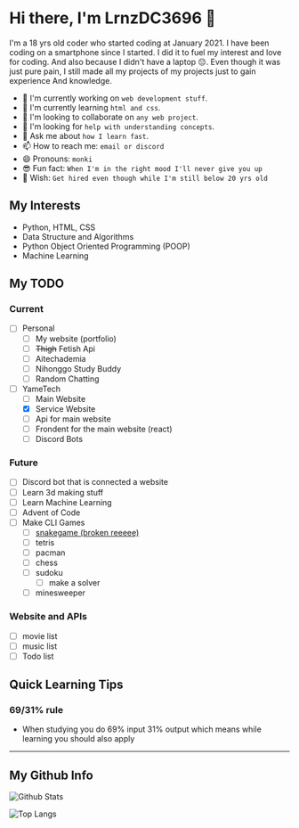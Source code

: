 # Hi there, I'm LrnzDC3696 👋

I'm a 18 yrs old coder who started coding at January 2021.
I have been coding on a smartphone since I started.
I did it to fuel my interest and love for coding.
And also because I didn't have a laptop 😔.
Even though it was just pure pain, I still made all
my projects of my projects just to gain experience
And knowledge.

- 🔭 I'm currently working on `web development stuff`.
- 🌱 I'm currently learning `html and css`.
- 👯 I'm looking to collaborate on `any web project`.
- 🤔 I'm looking for `help with understanding concepts`.
- 💬 Ask me about `how I learn fast`.
- 📫 How to reach me: `email or discord`
- 😄 Pronouns: `monki`
- 😎 Fun fact: `When I'm in the right mood I'll never give you up`
- 🌟 Wish: `Get hired even though while I'm still below 20 yrs old`

## My Interests

- Python, HTML, CSS
- Data Structure and Algorithms
- Python Object Oriented Programming (POOP)
- Machine Learning

## My TODO

### Current

- [ ] Personal
  - [ ] My website (portfolio)
  - [ ] ~~Thigh~~ Fetish Api
  - [ ] Aitechademia
  - [ ] Nihonggo Study Buddy
  - [ ] Random Chatting
- [ ] YameTech
  - [ ] Main Website
  - [x] Service Website
  - [ ] Api for main website
  - [ ] Frondent for the main website (react)
  - [ ] Discord Bots

### Future

- [ ] Discord bot that is connected a website
- [ ] Learn 3d making stuff
- [ ] Learn Machine Learning
- [ ] Advent of Code
- [ ] Make CLI Games
  - [ ] [snakegame (broken reeeee)](https://github.com/LrnzDC3696/Smoll-Projects/tree/main/python/006_snek_game)
  - [ ] tetris
  - [ ] pacman
  - [ ] chess
  - [ ] sudoku
    - [ ] make a solver
  - [ ] minesweeper

### Website and APIs

- [ ] movie list
- [ ] music list
- [ ] Todo list

## Quick Learning Tips

### 69/31% rule

- When studying you do 69% input 31% output which means while learning you
  should also apply

---

## My Github Info

![Github Stats](https://github-readme-stats.vercel.app/api?username=LrnzDC3696&show_icons=true&theme=algolia)

![Top Langs](https://github-readme-stats.vercel.app/api/top-langs/?username=LrnzDC3696&theme=algolia)
